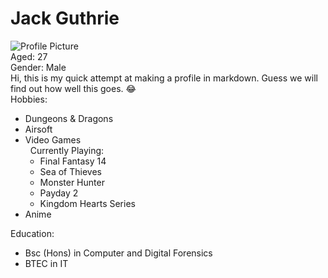 # Jack Guthrie 
![Profile Picture](https://memegenerator.net/img/instances/60671619/look-at-me-i-am-the-profile-picture-now.jpg)  <br/>
Aged: 27 <br/>
Gender: Male<br/>
Hi, this is my quick attempt at making a profile in markdown. Guess we will find out how well this goes. :joy:  <br/>
Hobbies: <br/> 
* Dungeons & Dragons 
* Airsoft 
* Video Games <br/>
  &nbsp; Currently Playing:
     * Final Fantasy 14
     * Sea of Thieves
     * Monster Hunter 
     * Payday 2
     * Kingdom Hearts Series
* Anime

Education:
* Bsc (Hons) in Computer and Digital Forensics
* BTEC in IT






